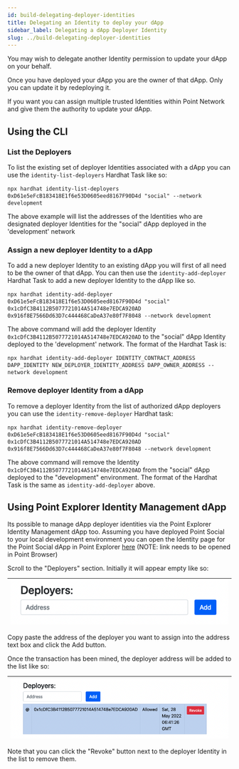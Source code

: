 ```yaml
---
id: build-delegating-deployer-identities
title: Delegating an Identity to deploy your dApp
sidebar_label: Delegating a dApp Deployer Identity
slug: ../build-delegating-deployer-identities
---
```

 
You may wish to delegate another Identity permission to update your dApp on your behalf. 
 
Once you have deployed your dApp you are the owner of that dApp. Only you can update it by redeploying it.
 
If you want you can assign multiple trusted Identities within Point Network and give them the authority to update your dApp.
 
## Using the CLI
 
### List the Deployers 
 
To list the existing set of deployer Identities associated with a dApp you can use the `identity-list-deployers` Hardhat Task like so:
 
```
npx hardhat identity-list-deployers 0xD61e5eFcB183418E1f6e53D0605eed8167F90D4d "social" --network development
```
 
The above example will list the addresses of the Identities who are designated deployer Identities for the "social" dApp deployed in the 'development' network
 
### Assign a new deployer Identity to a dApp 
 
To add a new deployer Identity to an existing dApp you will first of all need to be the owner of that dApp. You can then use the `identity-add-deployer` Hardhat Task to add a new deployer Identity to the dApp like so. 
 
```
npx hardhat identity-add-deployer 0xD61e5eFcB183418E1f6e53D0605eed8167F90D4d "social" 0x1cDfC3B4112B5077721014A514748e7EDCA920AD 0x916f8E7566Dd63D7c444468CaDeA37e80f7F8048 --network development
```
 
The above command will add the deployer Identity `0x1cDfC3B4112B5077721014A514748e7EDCA920AD` to the "social" dApp Identity deployed to the 'development' network. The format of the Hardhat Task is:
 
```
npx hardhat identity-add-deployer IDENTITY_CONTRACT_ADDRESS DAPP_IDENTITY NEW_DEPLOYER_IDENTITY_ADDRESS DAPP_OWNER_ADDRESS --network development
```
 
### Remove deployer Identity from a dApp
 
To remove a deployer Identity from the list of authorized dApp deployers you can use the `identity-remove-deployer` Hardhat task:
 
```
npx hardhat identity-remove-deployer 0xD61e5eFcB183418E1f6e53D0605eed8167F90D4d "social" 0x1cDfC3B4112B5077721014A514748e7EDCA920AD 0x916f8E7566Dd63D7c444468CaDeA37e80f7F8048 --network development
```
 
The above command will remove the Identity `0x1cDfC3B4112B5077721014A514748e7EDCA920AD` from the "social" dApp deployed to the "development" environment. The format of the Hardhat Task is the same as `identity-add-deployer` above.
 
## Using Point Explorer Identity Management dApp
 
Its possible to manage dApp deployer identities via the Point Explorer Identity Management dApp too. Assuming you have deployed Point Social to your local development environment you can open the Identity page for the Point Social dApp in Point Explorer [here](https://point/identities/social) (NOTE: link needs to be opened in Point Browser)
 
Scroll to the "Deployers" section. Initially it will appear empty like so:
 
| ![alt-text](../assets/1-new-deployer-form.png) |
| ------------------------------------- |
 
Copy paste the address of the deployer you want to assign into the address text box and click the Add button. 
 
Once the transaction has been mined, the deployer address will be added to the list like so:
 
| ![alt-text](../assets/2-deployer-added.png) |
| ------------------------------------- |

Note that you can click the "Revoke" button next to the deployer Identity in the list to remove them.